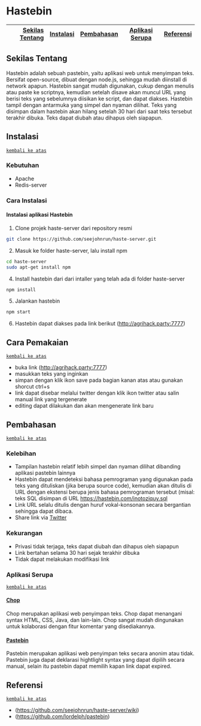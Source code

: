 # Hastebin

[Sekilas Tentang](#sekilas-tentang) | [Instalasi](#instalasi) | [Pembahasan](#pembahasan) | [Aplikasi Serupa](#aplikasi-serupa) | [Referensi](#referensi)
---:|:---:|:---:|:---:|:---:

## Sekilas Tentang

Hastebin adalah sebuah pastebin, yaitu aplikasi web untuk menyimpan teks. Bersifat open-source, dibuat dengan node.js, sehingga mudah diinstall di network apapun. Hastebin sangat mudah digunakan, cukup dengan menulis atau paste ke scriptnya, kemudian setelah disave akan muncul URL yang berisi teks yang sebelumnya diisikan ke script, dan dapat diakses. Hastebin tampil dengan antarmuka yang simpel dan nyaman dilihat. Teks yang disimpan dalam hastebin akan hilang setelah 30 hari dari saat teks tersebut terakhir dibuka. Teks dapat diubah atau dihapus oleh siapapun.

## Instalasi
[`kembali ke atas`](#Hastebin)
### Kebutuhan
- Apache
- Redis-server

### Cara Instalasi
#### Instalasi aplikasi Hastebin

1. Clone projek haste-server dari repository resmi
```bash
git clone https://github.com/seejohnrun/haste-server.git
```
2. Masuk ke folder haste-server, lalu install npm
```bash
cd haste-server
sudo apt-get install npm
```
4. Install hastebin dari dari intaller yang telah ada di folder haste-server
```bash
npm install
```
5. Jalankan hastebin
```bash
npm start
```
6. Hastebin dapat diakses pada link berikut (http://agrihack.party:7777)

## Cara Pemakaian
[`kembali ke atas`](#Hastebin)
- buka link (http://agrihack.party:7777)
- masukkan teks yang inginkan
- simpan dengan klik ikon save pada bagian kanan atas atau gunakan shorcut ctrl+s
- link dapat disebar melalui twitter dengan klik ikon twitter atau salin manual link yang tergenerate
- editing dapat dilakukan dan akan mengenerate link baru

## Pembahasan
[`kembali ke atas`](#Hastebin)
### Kelebihan
- Tampilan hastebin relatif lebih simpel dan nyaman dilihat dibanding aplikasi pastebin lainnya
- Hastebin dapat mendeteksi bahasa pemrograman yang digunakan pada teks yang dituliskan (jika berupa source code), kemudian akan ditulis di URL dengan ekstensi berupa jenis bahasa pemrograman tersebut (misal: teks SQL disimpan di URL https://hastebin.com/inotoziquy.sql
- Link URL selalu ditulis dengan huruf vokal-konsonan secara bergantian sehingga dapat dibaca.
- Share link via [Twitter](https://twitter.com)

### Kekurangan
- Privasi tidak terjaga, teks dapat diubah dan dihapus oleh siapapun
- Link bertahan selama 30 hari sejak terakhir dibuka
- Tidak dapat melakukan modifikasi link


### Aplikasi Serupa
[`kembali ke atas`](#Hastebin)
#### [Chop](https://chopapp.com)
Chop merupakan aplikasi web penyimpan teks. Chop dapat menangani syntax HTML, CSS, Java, dan lain-lain. Chop sangat mudah dingunakan untuk kolaborasi dengan fitur komentar yang disediakannya.
#### [Pastebin](https://github.com/lordelph/pastebin)
Pastebin merupakan aplikasi web penyimpan teks secara anonim atau tidak. Pastebin juga dapat deklarasi hightlight syntax yang dapat dipilih secara manual, selain itu pastebin dapat memilih kapan link dapat expired.


## Referensi
[`kembali ke atas`](#Hastebin)
- (https://github.com/seejohnrun/haste-server/wiki)
- (https://github.com/lordelph/pastebin)
